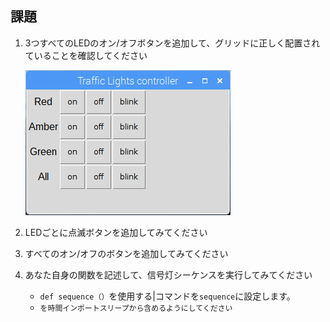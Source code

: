 ## 課題

1. 3つすべてのLEDのオン/オフボタンを追加して、グリッドに正しく配置されていることを確認してください
    
    ![](images/guizero-4.png)

2. LEDごとに点滅ボタンを追加してみてください

3. すべてのオン/オフのボタンを追加してみてください

4. あなた自身の関数を記述して、信号灯シーケンスを実行してみてください
    
    - `def sequence（）`を使用する|コマンドを`sequence`に設定します。
    - `を時間インポートスリープから含めるようにしてください`